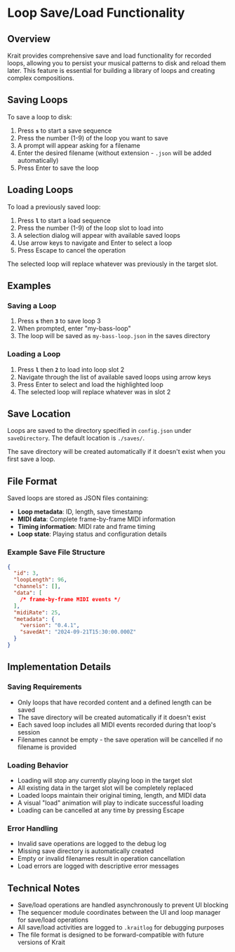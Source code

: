 # Loop Save/Load Functionality

## Overview

Krait provides comprehensive save and load functionality for recorded loops, allowing you to persist your musical patterns to disk and reload them later. This feature is essential for building a library of loops and creating complex compositions.

## Saving Loops

To save a loop to disk:

1. Press **`s`** to start a save sequence
2. Press the number (1-9) of the loop you want to save
3. A prompt will appear asking for a filename
4. Enter the desired filename (without extension - `.json` will be added automatically)
5. Press Enter to save the loop

## Loading Loops

To load a previously saved loop:

1. Press **`l`** to start a load sequence
2. Press the number (1-9) of the loop slot to load into
3. A selection dialog will appear with available saved loops
4. Use arrow keys to navigate and Enter to select a loop
5. Press Escape to cancel the operation

The selected loop will replace whatever was previously in the target slot.

## Examples

### Saving a Loop

1. Press **`s`** then **`3`** to save loop 3
2. When prompted, enter "my-bass-loop"
3. The loop will be saved as `my-bass-loop.json` in the saves directory

### Loading a Loop

1. Press **`l`** then **`2`** to load into loop slot 2
2. Navigate through the list of available saved loops using arrow keys
3. Press Enter to select and load the highlighted loop
4. The selected loop will replace whatever was in slot 2

## Save Location

Loops are saved to the directory specified in `config.json` under `saveDirectory`. The default location is `./saves/`.

The save directory will be created automatically if it doesn't exist when you first save a loop.

## File Format

Saved loops are stored as JSON files containing:

- **Loop metadata**: ID, length, save timestamp
- **MIDI data**: Complete frame-by-frame MIDI information
- **Timing information**: MIDI rate and frame timing
- **Loop state**: Playing status and configuration details

### Example Save File Structure

```json
{
  "id": 3,
  "loopLength": 96,
  "channels": [],
  "data": [
    /* frame-by-frame MIDI events */
  ],
  "midiRate": 25,
  "metadata": {
    "version": "0.4.1",
    "savedAt": "2024-09-21T15:30:00.000Z"
  }
}
```

## Implementation Details

### Saving Requirements

- Only loops that have recorded content and a defined length can be saved
- The save directory will be created automatically if it doesn't exist
- Each saved loop includes all MIDI events recorded during that loop's session
- Filenames cannot be empty - the save operation will be cancelled if no filename is provided

### Loading Behavior

- Loading will stop any currently playing loop in the target slot
- All existing data in the target slot will be completely replaced
- Loaded loops maintain their original timing, length, and MIDI data
- A visual "load" animation will play to indicate successful loading
- Loading can be cancelled at any time by pressing Escape

### Error Handling

- Invalid save operations are logged to the debug log
- Missing save directory is automatically created
- Empty or invalid filenames result in operation cancellation
- Load errors are logged with descriptive error messages

## Technical Notes

- Save/load operations are handled asynchronously to prevent UI blocking
- The sequencer module coordinates between the UI and loop manager for save/load operations
- All save/load activities are logged to `.kraitlog` for debugging purposes
- The file format is designed to be forward-compatible with future versions of Krait
